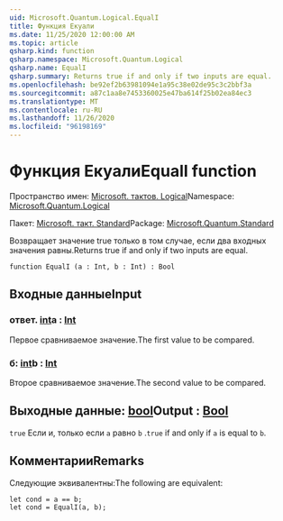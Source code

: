 ```yaml
---
uid: Microsoft.Quantum.Logical.EqualI
title: Функция Екуали
ms.date: 11/25/2020 12:00:00 AM
ms.topic: article
qsharp.kind: function
qsharp.namespace: Microsoft.Quantum.Logical
qsharp.name: EqualI
qsharp.summary: Returns true if and only if two inputs are equal.
ms.openlocfilehash: be92ef2b63981094e1a95c38e02de95c3c2bbf3a
ms.sourcegitcommit: a87c1aa8e7453360025e47ba614f25b02ea84ec3
ms.translationtype: MT
ms.contentlocale: ru-RU
ms.lasthandoff: 11/26/2020
ms.locfileid: "96198169"
---
```

# <a name="equali-function"></a><span data-ttu-id="8ad28-102">Функция Екуали</span><span class="sxs-lookup"><span data-stu-id="8ad28-102">EqualI function</span></span>

<span data-ttu-id="8ad28-103">Пространство имен: [Microsoft. тактов. Logical](xref:Microsoft.Quantum.Logical)</span><span class="sxs-lookup"><span data-stu-id="8ad28-103">Namespace: [Microsoft.Quantum.Logical](xref:Microsoft.Quantum.Logical)</span></span>

<span data-ttu-id="8ad28-104">Пакет: [Microsoft. такт. Standard](https://nuget.org/packages/Microsoft.Quantum.Standard)</span><span class="sxs-lookup"><span data-stu-id="8ad28-104">Package: [Microsoft.Quantum.Standard](https://nuget.org/packages/Microsoft.Quantum.Standard)</span></span>


<span data-ttu-id="8ad28-105">Возвращает значение true только в том случае, если два входных значения равны.</span><span class="sxs-lookup"><span data-stu-id="8ad28-105">Returns true if and only if two inputs are equal.</span></span>

```qsharp
function EqualI (a : Int, b : Int) : Bool
```


## <a name="input"></a><span data-ttu-id="8ad28-106">Входные данные</span><span class="sxs-lookup"><span data-stu-id="8ad28-106">Input</span></span>

### <a name="a--int"></a><span data-ttu-id="8ad28-107">ответ. [int](xref:microsoft.quantum.lang-ref.int)</span><span class="sxs-lookup"><span data-stu-id="8ad28-107">a : [Int](xref:microsoft.quantum.lang-ref.int)</span></span>

<span data-ttu-id="8ad28-108">Первое сравниваемое значение.</span><span class="sxs-lookup"><span data-stu-id="8ad28-108">The first value to be compared.</span></span>


### <a name="b--int"></a><span data-ttu-id="8ad28-109">б: [int](xref:microsoft.quantum.lang-ref.int)</span><span class="sxs-lookup"><span data-stu-id="8ad28-109">b : [Int](xref:microsoft.quantum.lang-ref.int)</span></span>

<span data-ttu-id="8ad28-110">Второе сравниваемое значение.</span><span class="sxs-lookup"><span data-stu-id="8ad28-110">The second value to be compared.</span></span>



## <a name="output--bool"></a><span data-ttu-id="8ad28-111">Выходные данные: [bool](xref:microsoft.quantum.lang-ref.bool)</span><span class="sxs-lookup"><span data-stu-id="8ad28-111">Output : [Bool](xref:microsoft.quantum.lang-ref.bool)</span></span>

<span data-ttu-id="8ad28-112">`true` Если и, только если `a` равно `b` .</span><span class="sxs-lookup"><span data-stu-id="8ad28-112">`true` if and only if `a` is equal to `b`.</span></span>

## <a name="remarks"></a><span data-ttu-id="8ad28-113">Комментарии</span><span class="sxs-lookup"><span data-stu-id="8ad28-113">Remarks</span></span>

<span data-ttu-id="8ad28-114">Следующие эквивалентны:</span><span class="sxs-lookup"><span data-stu-id="8ad28-114">The following are equivalent:</span></span>

```Q#
let cond = a == b;
let cond = EqualI(a, b);
```